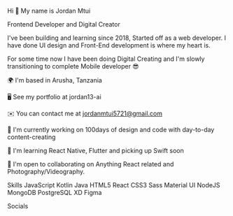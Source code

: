 Hi 👋 My name is Jordan Mtui

Frontend Developer and Digital Creator

I've been building and learning since 2018, Started off as a web developer. I have done UI design and Front-End development is where my heart is.

For some time now I have been doing Digital Creating and I'm slowly transitioning to complete Mobile developer 😎

🌍 I'm based in Arusha, Tanzania

🖥️ See my portfolio at jordan13-ai

✉️ You can contact me at jordanmtui5721@gmail.com

🚀 I'm currently working on 100days of design and code with day-to-day content-creating

🧠 I'm learning React Native, Flutter and picking up Swift soon

🤝 I'm open to collaborating on Anything React related and Photography/Videography.

Skills
JavaScript Kotlin Java HTML5 React CSS3 Sass Material UI NodeJS MongoDB PostgreSQL XD Figma

Socials
